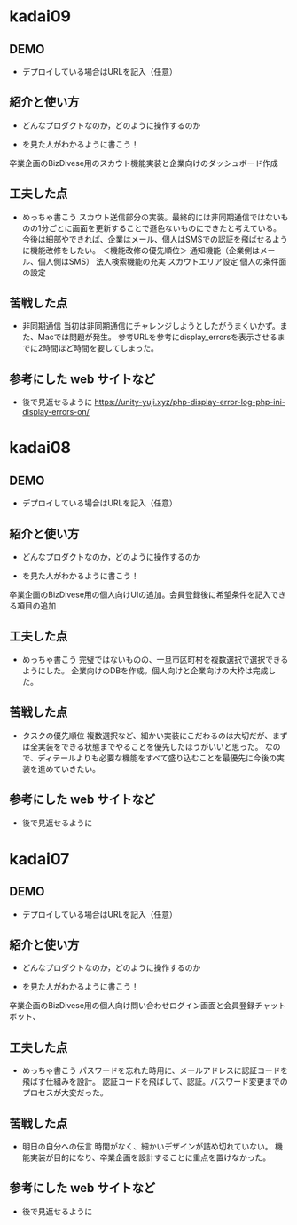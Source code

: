 # kadai09

## DEMO

  - デプロイしている場合はURLを記入（任意）

## 紹介と使い方

  - どんなプロダクトなのか，どのように操作するのか

  - を見た人がわかるように書こう！
  
  卒業企画のBizDivese用のスカウト機能実装と企業向けのダッシュボード作成

## 工夫した点

  - めっちゃ書こう
  スカウト送信部分の実装。最終的には非同期通信ではないものの1分ごとに画面を更新することで遜色ないものにできたと考えている。
  今後は細部やできれば、企業はメール、個人はSMSでの認証を飛ばせるように機能改修をしたい。
  ＜機能改修の優先順位＞
  通知機能（企業側はメール、個人側はSMS）
  法人検索機能の充実
  スカウトエリア設定
  個人の条件面の設定

## 苦戦した点

  - 非同期通信
  当初は非同期通信にチャレンジしようとしたがうまくいかず。また、Macでは問題が発生。
  参考URLを参考にdisplay_errorsを表示させるまでに2時間ほど時間を要してしまった。

## 参考にした web サイトなど

  - 後で見返せるように
https://unity-yuji.xyz/php-display-error-log-php-ini-display-errors-on/


# kadai08

## DEMO

  - デプロイしている場合はURLを記入（任意）

## 紹介と使い方

  - どんなプロダクトなのか，どのように操作するのか

  - を見た人がわかるように書こう！
  
  卒業企画のBizDivese用の個人向けUIの追加。会員登録後に希望条件を記入できる項目の追加

## 工夫した点

  - めっちゃ書こう
  完璧ではないものの、一旦市区町村を複数選択で選択できるようにした。
  企業向けのDBを作成。個人向けと企業向けの大枠は完成した。
  

## 苦戦した点

  - タスクの優先順位
  複数選択など、細かい実装にこだわるのは大切だが、まずは全実装をできる状態までやることを優先したほうがいいと思った。
  なので、ディテールよりも必要な機能をすべて盛り込むことを最優先に今後の実装を進めていきたい。

## 参考にした web サイトなど

  - 後で見返せるように


# kadai07

## DEMO

  - デプロイしている場合はURLを記入（任意）

## 紹介と使い方

  - どんなプロダクトなのか，どのように操作するのか

  - を見た人がわかるように書こう！
  
  卒業企画のBizDivese用の個人向け問い合わせログイン画面と会員登録チャットボット、

## 工夫した点

  - めっちゃ書こう
  パスワードを忘れた時用に、メールアドレスに認証コードを飛ばす仕組みを設計。
  認証コードを飛ばして、認証。パスワード変更までのプロセスが大変だった。
  

## 苦戦した点

  - 明日の自分への伝言
    時間がなく、細かいデザインが詰め切れていない。
    機能実装が目的になり、卒業企画を設計することに重点を置けなかった。

## 参考にした web サイトなど

  - 後で見返せるように


